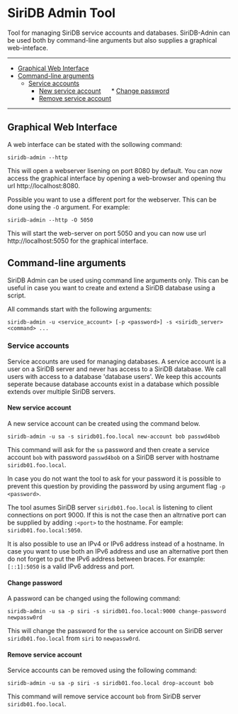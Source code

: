 # SiriDB Admin Tool
Tool for managing SiriDB service accounts and databases. SiriDB-Adnin can be used both by command-line arguments but also supplies a graphical web-inteface.

---------------------------------------
  * [Graphical Web Interface](#graphical-web-interface)
  * [Command-line arguments](#command-line-arguments)
    * [Service accounts](#service-accounts)
      * [New service account](#new-service-account)
      * [Change password](#change-password)
      * [Remove service account](#remove-service-account)

---------------------------------------

## Graphical Web Interface
A web interface can be stated with the sollowing command:
```  
siridb-admin --http
```
This will open a webserver lisening on port 8080 by default. You can now access the graphical interface by opening a web-browser and opening thu url http://localhost:8080.

Possible you want to use a different port for the webserver. This can be done using the `-O` argument. For example:
```
siridb-admin --http -O 5050
```  
This will start the web-server on port 5050 and you can now use url http://localhost:5050 for the graphical interface.

## Command-line arguments
SiriDB Admin can be used using command line arguments only. This can be useful in case you want to create and extend a SiriDB database using a script. 

All commands start with the following arguments:
```
siridb-admin -u <service_account> [-p <password>] -s <siridb_server> <command> ...
```


### Service accounts
Service accounts are used for managing databases. A service account is a user on a SiriDB server and never has access to a SiriDB database. We call users with access to a database 'database users'. We keep this accounts seperate because database accounts exist in a database which possible extends over multiple SiriDB servers.

#### New service account
A new service account can be created using the command below.
```
siridb-admin -u sa -s siridb01.foo.local new-account bob passwd4bob
```
This command will ask for the `sa` password and then create a service account `bob` with password `passwd4bob` on a SiriDB server with hostname `siridb01.foo.local`. 

In case you do not want the tool to ask for your password it is possible to prevent this question by providing the password by using argument flag `-p <password>`.

The tool asumes SiriDB server `siridb01.foo.local` is listening to client connections on port 9000. If this is not the case then an altrnative port can be supplied by adding `:<port>` to the hostname. For eample: `siridb01.foo.local:5050`. 

It is also possible to use an IPv4 or IPv6 address instead of a hostname. In case you want to use both an IPv6 address and use an alternative port then do not forget to put the IPv6 address between braces. For example: `[::1]:5050` is a valid IPv6 address and port.

#### Change password
A password can be changed using the following command:
```
siridb-admin -u sa -p siri -s siridb01.foo.local:9000 change-password newpassw0rd
```
This will change the password for the `sa` service account on SiriDB server `siridb01.foo.local` from `siri` to `newpassw0rd`.

#### Remove service account
Service accounts can be removed using the following command:
```
siridb-admin -u sa -p siri -s siridb01.foo.local drop-account bob
```
This command will remove service account `bob` from SiriDB server `siridb01.foo.local`.


